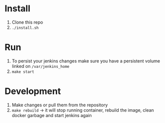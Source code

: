 # Install
1. Clone this repo
2. `./install.sh`

# Run
1. To persist your jenkins changes make sure you have a persistent volume linked on `/var/jenkins_home`
2. `make start`

# Development
1. Make changes or pull them from the repository
2. `make rebuild` -> it will stop running container, rebuild the image, clean docker garbage and start jenkins again
